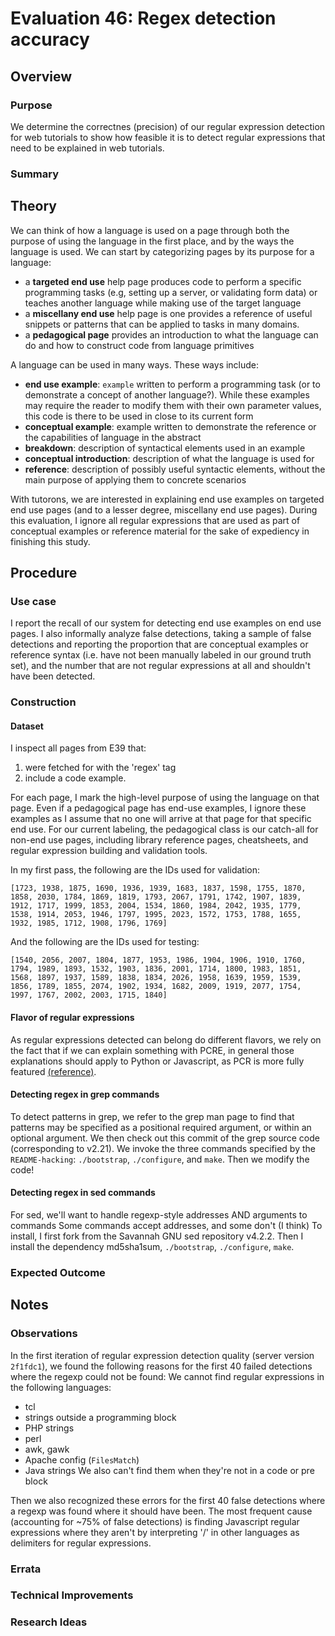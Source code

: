 # Evaluation 46: Regex detection accuracy

## Overview

### Purpose

We determine the correctnes (precision) of our regular expression detection for web tutorials to show how feasible it is to detect regular expressions that need to be explained in web tutorials.

### Summary

## Theory

We can think of how a language is used on a page through both the purpose of using the language in the first place, and by the ways the language is used.  We can start by categorizing pages by its purpose for a language:
* a __targeted end use__ help page produces code to perform a specific programming tasks (e.g, setting up a server, or validating form data) or teaches another language while making use of the target language
* a __miscellany end use__ help page is one provides a reference of useful snippets or patterns that can be applied to tasks in many domains.
* a __pedagogical page__ provides an introduction to what the language can do and how to construct code from language primitives

A language can be used in many ways.  These ways include:

* __end use example__: `example` written to perform a programming task (or to demonstrate a concept of another language?).  While these examples may require the reader to modify them with their own parameter values, this code is there to be used in close to its current form
* __conceptual example__: example written to demonstrate the reference or the capabilities of language in the abstract
* __breakdown__: description of syntactical elements used in an example
* __conceptual introduction__: description of what the language is used for
* __reference__: description of possibly useful syntactic elements, without the main purpose of applying them to concrete scenarios

With tutorons, we are interested in explaining end use examples on targeted end use pages (and to a lesser degree, miscellany end use pages).  During this evaluation, I ignore all regular expressions that are used as part of conceptual examples or reference material for the sake of expediency in finishing this study.

## Procedure

### Use case

I report the recall of our system for detecting end use examples on end use pages.  I also informally analyze false detections, taking a sample of false detections and reporting the proportion that are conceptual examples or reference syntax (i.e. have not been manually labeled in our ground truth set), and the number that are not regular expressions at all and shouldn't have been detected.

### Construction

#### Dataset

I inspect all pages from E39 that:

1. were fetched for with the 'regex' tag
2. include a code example.

For each page, I mark the high-level purpose of using the language on that page.  Even if a pedagogical page has end-use examples, I ignore these examples as I assume that no one will arrive at that page for that specific end use.  For our current labeling, the pedagogical class is our catch-all for non-end use pages, including library reference pages, cheatsheets, and regular expression building and validation tools.

In my first pass, the following are the IDs used for validation:

    [1723, 1938, 1875, 1690, 1936, 1939, 1683, 1837, 1598, 1755, 1870, 1858, 2030, 1784, 1869, 1819, 1793, 2067, 1791, 1742, 1907, 1839, 1912, 1717, 1999, 1853, 2004, 1534, 1860, 1984, 2042, 1935, 1779, 1538, 1914, 2053, 1946, 1797, 1995, 2023, 1572, 1753, 1788, 1655, 1932, 1985, 1712, 1908, 1796, 1769]

And the following are the IDs used for testing:

    [1540, 2056, 2007, 1804, 1877, 1953, 1986, 1904, 1906, 1910, 1760, 1794, 1989, 1893, 1532, 1903, 1836, 2001, 1714, 1800, 1983, 1851, 1568, 1897, 1937, 1589, 1838, 1834, 2026, 1958, 1639, 1959, 1539, 1856, 1789, 1855, 2074, 1902, 1934, 1682, 2009, 1919, 2077, 1754, 1997, 1767, 2002, 2003, 1715, 1840]

#### Flavor of regular expressions

As regular expressions detected can belong do different flavors, we rely on the fact that if we can explain something with PCRE, in general those explanations should apply to Python or Javascript, as PCR is more fully featured [(reference)](https://web.archive.org/web/20120119201049/http://www.regular-expressions.info/refflavors.html).

#### Detecting regex in grep commands

To detect patterns in grep, we refer to the grep man page to find that patterns may be specified as a positional required argument, or within an optional argument.  We then check out this commit of the grep source code (corresponding to v2.21).  We invoke the three commands specified by the `README-hacking`: `./bootstrap`, `./configure`, and `make`.  Then we modify the code!

#### Detecting regex in sed commands

For sed, we'll want to handle regexp-style addresses AND arguments to commands
Some commands accept addresses, and some don't (I think)
To install, I first fork from the Savannah GNU sed repository v4.2.2.  Then I install the dependency md5sha1sum, `./bootstrap`, `./configure`, `make`.

### Expected Outcome

## Notes

### Observations

In the first iteration of regular expression detection quality (server version `2f1fdc1`), we found the following reasons for the first 40 failed detections where the regexp could not be found:
We cannot find regular expressions in the following languages:
* tcl
* strings outside a programming block
* PHP strings
* perl
* awk, gawk
* Apache config (`FilesMatch`)
* Java strings
We also can't find them when they're not in a code or pre block

Then we also recognized these errors for the first 40 false detections where a regexp was found where it should have been.  The most frequent cause (accounting for ~75% of false detections) is finding Javascript regular expressions where they aren't by interpreting '/' in other languages as delimiters for regular expressions.

### Errata

### Technical Improvements

### Research Ideas
 
